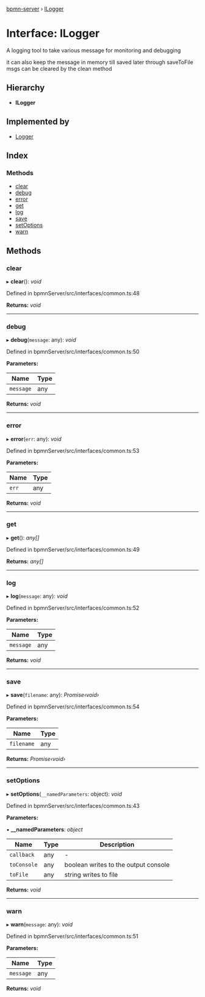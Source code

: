 [bpmn-server](../README.md) › [ILogger](ilogger.md)

# Interface: ILogger

A logging tool to take various message for monitoring and debugging

it can also keep the message in memory till saved later through saveToFile
msgs can be cleared by the clean method

## Hierarchy

* **ILogger**

## Implemented by

* [Logger](../classes/logger.md)

## Index

### Methods

* [clear](ilogger.md#clear)
* [debug](ilogger.md#debug)
* [error](ilogger.md#error)
* [get](ilogger.md#get)
* [log](ilogger.md#log)
* [save](ilogger.md#save)
* [setOptions](ilogger.md#setoptions)
* [warn](ilogger.md#warn)

## Methods

###  clear

▸ **clear**(): *void*

Defined in bpmnServer/src/interfaces/common.ts:48

**Returns:** *void*

___

###  debug

▸ **debug**(`message`: any): *void*

Defined in bpmnServer/src/interfaces/common.ts:50

**Parameters:**

Name | Type |
------ | ------ |
`message` | any |

**Returns:** *void*

___

###  error

▸ **error**(`err`: any): *void*

Defined in bpmnServer/src/interfaces/common.ts:53

**Parameters:**

Name | Type |
------ | ------ |
`err` | any |

**Returns:** *void*

___

###  get

▸ **get**(): *any[]*

Defined in bpmnServer/src/interfaces/common.ts:49

**Returns:** *any[]*

___

###  log

▸ **log**(`message`: any): *void*

Defined in bpmnServer/src/interfaces/common.ts:52

**Parameters:**

Name | Type |
------ | ------ |
`message` | any |

**Returns:** *void*

___

###  save

▸ **save**(`filename`: any): *Promise‹void›*

Defined in bpmnServer/src/interfaces/common.ts:54

**Parameters:**

Name | Type |
------ | ------ |
`filename` | any |

**Returns:** *Promise‹void›*

___

###  setOptions

▸ **setOptions**(`__namedParameters`: object): *void*

Defined in bpmnServer/src/interfaces/common.ts:43

**Parameters:**

▪ **__namedParameters**: *object*

Name | Type | Description |
------ | ------ | ------ |
`callback` | any | - |
`toConsole` | any | boolean  writes to the output console |
`toFile` | any | string writes to file   |

**Returns:** *void*

___

###  warn

▸ **warn**(`message`: any): *void*

Defined in bpmnServer/src/interfaces/common.ts:51

**Parameters:**

Name | Type |
------ | ------ |
`message` | any |

**Returns:** *void*
